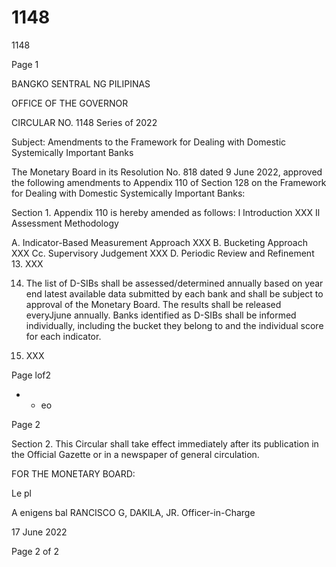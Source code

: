 # 1148

1148

Page 1

BANGKO SENTRAL NG PILIPINAS

OFFICE OF THE GOVERNOR

CIRCULAR NO. 1148 Series of 2022

Subject: Amendments to the Framework for Dealing with Domestic Systemically Important Banks

The Monetary Board in its Resolution No. 818 dated 9 June 2022, approved the following amendments to Appendix 110 of Section 128 on the Framework for Dealing with Domestic Systemically Important Banks:

Section 1. Appendix 110 is hereby amended as follows: l Introduction XXX Il Assessment Methodology

A. Indicator-Based Measurement Approach XXX B. Bucketing Approach XXX Cc. Supervisory Judgement XXX D. Periodic Review and Refinement 13. XXX

14. The list of D-SIBs shall be assessed/determined annually based on year end latest available data submitted by each bank and shall be subject to approval of the Monetary Board. The results shall be released everyJjune annually. Banks identified as D-SIBs shall be informed individually, including the bucket they belong to and the individual score for each indicator.

15. XXX

Page lof2

+ - eo

Page 2

Section 2. This Circular shall take effect immediately after its publication in the Official Gazette or in a newspaper of general circulation.

FOR THE MONETARY BOARD:

Le pl

A enigens bal RANCISCO G, DAKILA, JR. Officer-in-Charge

17 June 2022

Page 2 of 2
